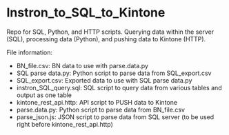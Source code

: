 # Instron_to_SQL_to_Kintone
Repo for SQL, Python, and HTTP scripts. Querying data within the server (SQL), processing data (Python), and pushing data to Kintone (HTTP).

File information:
* BN_file.csv: BN data to use with parse.data.py
* SQL parse data.py: Python script to parse data from SQL_export.csv
* SQL_export.csv: Exported data to use with SQL parse data.py
* instron_SQL_query.sql: SQL script to query data from various tables and output as one table
* kintone_rest_api.http: API script to PUSH data to Kintone
* parse.data.py: Python script to parse data from BN_file.csv
* parse_json.js: JSON script to parse data from SQL server (to be used right before kintone_rest_api.http)
